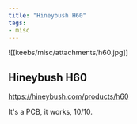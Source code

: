 ```yaml
---
title: "Hineybush H60"
tags:
- misc 
---
```


![[keebs/misc/attachments/h60.jpg]]

## Hineybush H60

https://hineybush.com/products/h60

It's a PCB, it works, 10/10.

